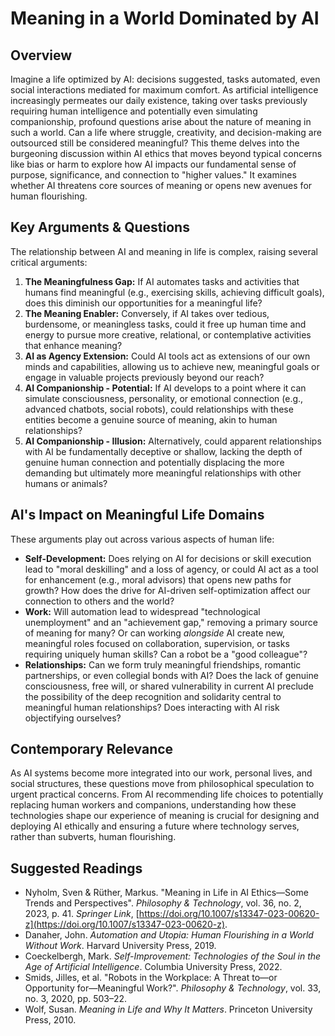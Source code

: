 # Meaning in a World Dominated by AI

## Overview

Imagine a life optimized by AI: decisions suggested, tasks automated, even social interactions mediated for maximum comfort. As artificial intelligence increasingly permeates our daily existence, taking over tasks previously requiring human intelligence and potentially even simulating companionship, profound questions arise about the nature of meaning in such a world. Can a life where struggle, creativity, and decision-making are outsourced still be considered meaningful? This theme delves into the burgeoning discussion within AI ethics that moves beyond typical concerns like bias or harm to explore how AI impacts our fundamental sense of purpose, significance, and connection to "higher values." It examines whether AI threatens core sources of meaning or opens new avenues for human flourishing.

## Key Arguments & Questions

The relationship between AI and meaning in life is complex, raising several critical arguments:

1.  **The Meaningfulness Gap:** If AI automates tasks and activities that humans find meaningful (e.g., exercising skills, achieving difficult goals), does this diminish our opportunities for a meaningful life?
2.  **The Meaning Enabler:** Conversely, if AI takes over tedious, burdensome, or meaningless tasks, could it free up human time and energy to pursue more creative, relational, or contemplative activities that enhance meaning?
3.  **AI as Agency Extension:** Could AI tools act as extensions of our own minds and capabilities, allowing us to achieve new, meaningful goals or engage in valuable projects previously beyond our reach?
4.  **AI Companionship - Potential:** If AI develops to a point where it can simulate consciousness, personality, or emotional connection (e.g., advanced chatbots, social robots), could relationships with these entities become a genuine source of meaning, akin to human relationships?
5.  **AI Companionship - Illusion:** Alternatively, could apparent relationships with AI be fundamentally deceptive or shallow, lacking the depth of genuine human connection and potentially displacing the more demanding but ultimately more meaningful relationships with other humans or animals?

## AI's Impact on Meaningful Life Domains

These arguments play out across various aspects of human life:

*   **Self-Development:** Does relying on AI for decisions or skill execution lead to "moral deskilling" and a loss of agency, or could AI act as a tool for enhancement (e.g., moral advisors) that opens new paths for growth? How does the drive for AI-driven self-optimization affect our connection to others and the world?
*   **Work:** Will automation lead to widespread "technological unemployment" and an "achievement gap," removing a primary source of meaning for many? Or can working *alongside* AI create new, meaningful roles focused on collaboration, supervision, or tasks requiring uniquely human skills? Can a robot be a "good colleague"?
*   **Relationships:** Can we form truly meaningful friendships, romantic partnerships, or even collegial bonds with AI? Does the lack of genuine consciousness, free will, or shared vulnerability in current AI preclude the possibility of the deep recognition and solidarity central to meaningful human relationships? Does interacting with AI risk objectifying ourselves?

## Contemporary Relevance

As AI systems become more integrated into our work, personal lives, and social structures, these questions move from philosophical speculation to urgent practical concerns. From AI recommending life choices to potentially replacing human workers and companions, understanding how these technologies shape our experience of meaning is crucial for designing and deploying AI ethically and ensuring a future where technology serves, rather than subverts, human flourishing.

## Suggested Readings

*   Nyholm, Sven & Rüther, Markus. "Meaning in Life in AI Ethics—Some Trends and Perspectives". *Philosophy & Technology*, vol. 36, no. 2, 2023, p. 41. *Springer Link*, [https://doi.org/10.1007/s13347-023-00620-z](https://doi.org/10.1007/s13347-023-00620-z).
*   Danaher, John. *Automation and Utopia: Human Flourishing in a World Without Work*. Harvard University Press, 2019.
*   Coeckelbergh, Mark. *Self-Improvement: Technologies of the Soul in the Age of Artificial Intelligence*. Columbia University Press, 2022.
*   Smids, Jilles, et al. "Robots in the Workplace: A Threat to—or Opportunity for—Meaningful Work?". *Philosophy & Technology*, vol. 33, no. 3, 2020, pp. 503–22.
*   Wolf, Susan. *Meaning in Life and Why It Matters*. Princeton University Press, 2010.